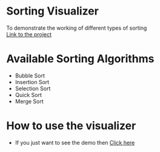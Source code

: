 # Sorting Visualizer
To demonstrate the working of different types of sorting
<br />
[Link to the project](https://sorting-visualizer-dsa.vercel.app/)

# Available Sorting Algorithms
+ Bubble Sort
+ Insertion Sort
+ Selection Sort
+ Quick Sort
+ Merge Sort

# How to use the visualizer
+ If you just want to see the demo then [Click here](https://sorting-visualizer-dsa.vercel.app/)